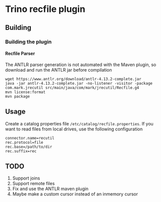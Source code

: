 # Trino recfile plugin

## Building

### Building the plugin

#### Recfile Parser

The ANTLR parser generation is not automated with the Maven plugin, so download and run the ANTLR jar before compilation

```
wget https://www.antlr.org/download/antlr-4.13.2-complete.jar
java -jar antlr-4.13.2-complete.jar -no-listener -visitor -package com.mark.jrecutil src/main/java/com/mark/jrecutil/Recfile.g4
mvn license:format
mvn package
```

## Usage

Create a catalog properties file `/etc/catalog/recfile.properties`. If you want to read files from local drives, use the following configuration

```in
connector.name=recutil
rec.protocol=file
rec.base=/path/to/dir
rec.suffix=rec
```

## TODO

1. Support joins
2. Support remote files
3. Fix and use the ANTLR maven plugin
4. Maybe make a custom cursor instead of an inmemory cursor
